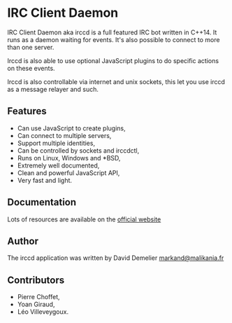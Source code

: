 IRC Client Daemon
=================

IRC Client Daemon aka irccd is a full featured IRC bot written in C++14. It runs as a daemon waiting for events.
It's also possible to connect to more than one server.

Irccd is also able to use optional JavaScript plugins to do specific actions on these events.

Irccd is also controllable via internet and unix sockets, this let you use irccd as a message relayer and such.

Features
--------

  - Can use JavaScript to create plugins,
  - Can connect to multiple servers,
  - Support multiple identities,
  - Can be controlled by sockets and irccdctl,
  - Runs on Linux, Windows and *BSD,
  - Extremely well documented,
  - Clean and powerful JavaScript API,
  - Very fast and light.

Documentation
-------------

Lots of resources are available on the [official website](http://projects.malikania.fr/irccd)

Author
------

The irccd application was written by David Demelier <markand@malikania.fr>

Contributors
------------

  - Pierre Choffet,
  - Yoan Giraud,
  - Léo Villeveygoux.